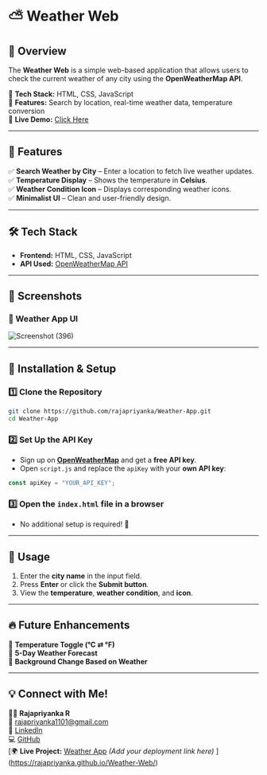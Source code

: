 
# ⛅ Weather Web

## 🚀 Overview  
The **Weather Web** is a simple web-based application that allows users to check the current weather of any city using the **OpenWeatherMap API**.  

🔹 **Tech Stack:** HTML, CSS, JavaScript  
🔹 **Features:** Search by location, real-time weather data, temperature conversion  
🔹 **Live Demo:** [Click Here](https://rajapriyanka.github.io/Weather-Web/)

---

## 🌟 Features  
✅ **Search Weather by City** – Enter a location to fetch live weather updates.  
✅ **Temperature Display** – Shows the temperature in **Celsius**.  
✅ **Weather Condition Icon** – Displays corresponding weather icons.  
✅ **Minimalist UI** – Clean and user-friendly design.  

---

## 🛠 Tech Stack  
- **Frontend:** HTML, CSS, JavaScript  
- **API Used:** [OpenWeatherMap API](https://openweathermap.org/api)  

---

## 📸 Screenshots  
### 🔹 Weather App UI  
 
![Screenshot (396)](https://github.com/user-attachments/assets/75240219-63f0-4971-86a4-c917155b0ba3)

---

## 🚀 Installation & Setup  
### 1️⃣ Clone the Repository  
```bash
git clone https://github.com/rajapriyanka/Weather-App.git
cd Weather-App
```

### 2️⃣ Set Up the API Key  
- Sign up on **[OpenWeatherMap](https://openweathermap.org/)** and get a **free API key**.  
- Open `script.js` and replace the `apiKey` with your **own API key**:  

```js
const apiKey = "YOUR_API_KEY";
```

### 3️⃣ Open the `index.html` file in a browser  
- No additional setup is required! 🎉  

---

## 📌 Usage  
1. Enter the **city name** in the input field.  
2. Press **Enter** or click the **Submit button**.  
3. View the **temperature**, **weather condition**, and **icon**.  

---

## 🔥 Future Enhancements  
🔹 **Temperature Toggle (°C ⇄ °F)**  
🔹 **5-Day Weather Forecast**  
🔹 **Background Change Based on Weather**  

---

## 💡 Connect with Me!  
👩‍💻 **Rajapriyanka R**  
📧 [rajapriyanka1101@gmail.com](mailto:rajapriyanka1101@gmail.com)  
🔗 [LinkedIn](https://www.linkedin.com/in/rajapriyankar/)  
💻 [GitHub](https://github.com/rajapriyanka/)  
[🌍 **Live Project:** [Weather App](#) *(Add your deployment link here)*  ](https://rajapriyanka.github.io/Weather-Web/)
